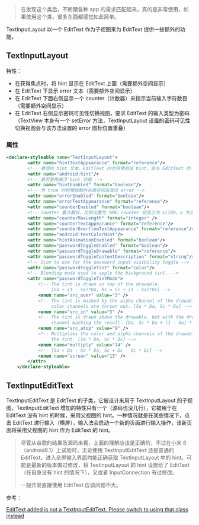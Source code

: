 > 在发现这个类后，不断跟各种 app 的需求匹配起来，真的是非常使用，如果使用这个类，很多东西都感觉如此简单。

TextInputLayout 以一个 EditText 作为子视图来为 EditText 提供一些额外的功能。

## TextInputLayout

特性：

+ 在获得焦点时，将 hint 显示在 EditText 上面（需要额外空间显示）
+ 在 EditText 下显示 error 文本（需要额外空间显示）
+ 在 EditText 下面右侧显示一个 counter（计数器）来指示当前输入字符数目（需要额外空间显示）
+ 在 EditText 右侧显示密码可见性切换视图，要求 EditText 的输入类型为密码（TextView 本身有一个 setError 方法，TextInputLayout 设置的密码可见性切换视图会与该方法设置的 error 图标位置重叠）

### 属性

```xml
<declare-styleable name="TextInputLayout">
        <attr name="hintTextAppearance" format="reference"/>
        <!-- 悬浮的 hint 文本，EditText 内也将使用该 hint，会与 EditText 的 hint 属性重叠 -->
        <attr name="android:hint"/>
        <!-- 是否使用悬浮 hint 功能 -->
        <attr name="hintEnabled" format="boolean"/>
        <!-- 为 true 时将增加额外布局空间来显示 error -->
        <attr name="errorEnabled" format="boolean"/>
        <attr name="errorTextAppearance" format="reference"/>
        <attr name="counterEnabled" format="boolean"/>
        <!-- counter 最大数目，比如设置为 100，counter 将显示为 x/100，x 为当前数目，x 可以大于最大数目，但这时 counter 视图外观会有所变化 -->
        <attr name="counterMaxLength" format="integer" />
        <attr name="counterTextAppearance" format="reference"/>
        <attr name="counterOverflowTextAppearance" format="reference"/>
        <attr name="android:textColorHint"/>
        <attr name="hintAnimationEnabled" format="boolean"/>
        <attr name="passwordToggleEnabled" format="boolean"/>
        <attr name="passwordToggleDrawable" format="reference"/>
        <attr name="passwordToggleContentDescription" format="string"/>
        <!-- Icon to use for the password input visibility toggle -->
        <attr name="passwordToggleTint" format="color"/>
        <!-- Blending mode used to apply the background tint. -->
        <attr name="passwordToggleTintMode">
            <!-- The tint is drawn on top of the drawable.
                 [Sa + (1 - Sa)*Da, Rc = Sc + (1 - Sa)*Dc] -->
            <enum name="src_over" value="3" />
            <!-- The tint is masked by the alpha channel of the drawable. The drawable’s
                 color channels are thrown out. [Sa * Da, Sc * Da] -->
            <enum name="src_in" value="5" />
            <!-- The tint is drawn above the drawable, but with the drawable’s alpha
                 channel masking the result. [Da, Sc * Da + (1 - Sa) * Dc] -->
            <enum name="src_atop" value="9" />
            <!-- Multiplies the color and alpha channels of the drawable with those of
                 the tint. [Sa * Da, Sc * Dc] -->
            <enum name="multiply" value="14" />
            <!-- [Sa + Da - Sa * Da, Sc + Dc - Sc * Dc] -->
            <enum name="screen" value="15" />
        </attr>
    </declare-styleable>
```





## TextInputEditText

TextInputEditText 是 EditText 的子类，它被设计来用于 TextInputLayout 的子视图，TextInputEditText 增加的特性只有一个（源码也没几行），它被用于在 EditText 没有 hint 的时候，采用父视图的 hint。一种情况就是在某些情况下，点击 EditText 进行输入（横屏），输入法会启动一个新的页面进行输入操作，该新页面将采用父视图的 hint 作为 EditText 的 hint。

> 尽管从谷歌的结果及源码来看，上面的理解应该是正确的，不过在小米 8（android8.1）上试验时，无论使用 TextInputEditText 还是普通的 EditText，进入全屏输入界面均能正确获取 TextInputLayout 中的 hint。可能是最新的版本做过修改，将 TextInputLayout 的 hint 设置给了 EditText（在自身没有 hint 的情况下），又或者 InputConnection 有过修改。
>
> 一般开发直接使用 EditText 应该问题不大。

参考：

[EditText added is not a TextInputEditText. Please switch to using that class instead](https://stackoverflow.com/questions/35775919/edittext-added-is-not-a-textinputedittext-please-switch-to-using-that-class-ins/36269036#36269036)